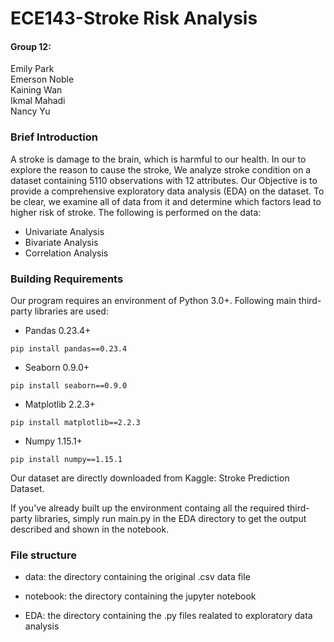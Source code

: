 # ECE143-Stroke Risk Analysis

#### Group 12:
  Emily Park  
  Emerson Noble  
  Kaining Wan  
  Ikmal Mahadi  
  Nancy Yu  

### Brief Introduction

A stroke is damage to the brain, which is harmful to our health. In our to explore the reason to cause the stroke, We analyze stroke condition on a dataset containing 5110 observations with 12 attributes. Our Objective is to provide a comprehensive exploratory data analysis (EDA) on the dataset. To be clear, we examine all of data from it and determine which factors lead to higher risk of stroke. The following is performed on the data:

* Univariate Analysis
* Bivariate Analysis
* Correlation Analysis

### Building Requirements

Our program requires an environment of Python 3.0+. Following main third-party libraries are used: 

* Pandas 0.23.4+ 

`pip install pandas==0.23.4`

* Seaborn 0.9.0+

`pip install seaborn==0.9.0`

* Matplotlib 2.2.3+

`pip install matplotlib==2.2.3`

* Numpy 1.15.1+

`pip install numpy==1.15.1`

Our dataset are directly downloaded from Kaggle: Stroke Prediction Dataset.

If you've already built up the environment containg all the required third-party libraries, simply run main.py in the EDA directory to get the output described and shown in the notebook.

### File structure

* data: the directory containing the original .csv data file

* notebook: the directory containing the jupyter notebook

* EDA: the directory containing the .py files realated to exploratory data analysis

